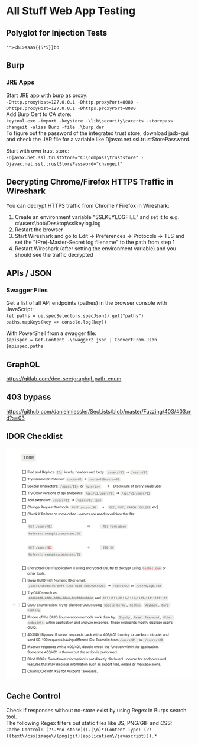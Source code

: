 # All Stuff Web App Testing
## Polyglot for Injection Tests
`'"><h1>aaa${{5*5}}bb`

## Burp

### JRE Apps
Start JRE app with burp as proxy:   
`-Dhttp.proxyHost=127.0.0.1 -Dhttp.proxyPort=8080 -Dhttps.proxyHost=127.0.0.1 -Dhttps.proxyPort=8080`   
Add Burp Cert to CA store:   
`keytool.exe -import -keystore .\lib\security\cacerts -storepass changeit -alias Burp -file .\burp.der`   
To figure out the password of the integrated trust store, download jadx-gui and check the JAR file for a variable like Djavax.net.ssl.trustStorePassword.   

Start with own trust store:   
`-Djavax.net.ssl.trustStore="C:\compass\truststore" -Djavax.net.ssl.trustStorePassword="changeit"`   


## Decrypting Chrome/Firefox HTTPS Traffic in Wireshark

You can decrypt HTTPS traffic from Chrome / Firefox in Wireshark:   
1. Create an environment variable "SSLKEYLOGFILE" and set it to e.g. c:\users\bob\Desktop\sslkeylog.log
2. Restart the browser
3. Start Wireshark and go to Edit → Preferences → Protocols → TLS and set the "(Pre)-Master-Secret log filename" to the path from step 1
4. Restart Wireshark (after setting the environment variable) and you should see the traffic decrypted

## APIs / JSON

### Swagger Files

Get a list of all API endpoints (pathes) in the browser console with JavaScript:   
`let paths = ui.specSelectors.specJson().get("paths")`   
`paths.mapKeys(key => console.log(key))`   

With PowerShell from a swagger file:   
`$apispec = Get-Content .\swagger2.json | ConvertFrom-Json`   
`$apispec.paths`   

## GraphQL
https://gitlab.com/dee-see/graphql-path-enum

## 403 bypass
https://github.com/danielmiessler/SecLists/blob/master/Fuzzing/403/403.md?s=03

## IDOR Checklist
![IDOR Checklist](images/idor.jpg)


## Cache Control
Check if responses without no-store exist by using Regex in Burps search tool.   
The following Regex filters out static files like JS, PNG/GIF and CSS:   
`Cache-Control: (?!.*no-store)((.|\n)*)Content-Type: (?!((text\/css|image\/(png|gif)|application\/javascript))).*`   
